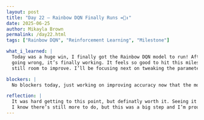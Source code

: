 ```yaml
---
layout: post  
title: "Day 22 – Rainbow DQN Finally Runs =🙂‍↕️"  
date: 2025-06-25  
author: Mikayla Brown  
permalink: /day22.html  
tags: ["Rainbow DQN", "Reinforcement Learning", "Milestone"]

what_i_learned: |
  Today was a huge win, I finally got the Rainbow DQN model to run! After days of debugging and trying to figure out what was  
  going wrong, it’s finally working. It feels so good to hit this milestone. Right now, the model’s accuracy is around 42–50%, so I know there’s 
  still room to improve. I’ll be focusing next on tweaking the parameters and figuring out how to boost performance.

blockers: |
  No blockers today, just working on improving accuracy now that the model runs.

reflection: |
  It was hard getting to this point, but definatly worth it. Seeing it actually work made all the struggle feel meaningful.  
  I know there’s still more to do, but this was a big step and I’m proud of the progress.
---
```


